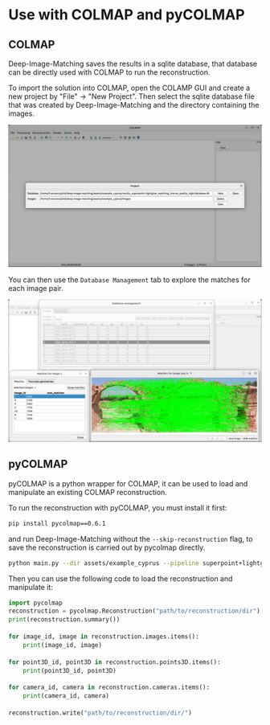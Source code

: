 # Use with COLMAP and pyCOLMAP

## COLMAP 

Deep-Image-Matching saves the results in a sqlite database, that database can be directly used with COLMAP to run the reconstruction.

To import the solution into COLMAP, open the COLAMP GUI and create a new project by "File" -> "New Project".
Then select the sqlite database file that was created by Deep-Image-Matching and the directory containing the images.

![COLMAP import](./assets/colamp1.png)

You can then use the `Database Management` tab to explore the matches for each image pair.

![COLMAP matches](./assets/colamp2.png)

## pyCOLMAP

pyCOLMAP is a python wrapper for COLMAP, it can be used to load and manipulate an existing COLMAP reconstruction.

To run the reconstruction with pyCOLMAP, you must install it first:
```bash
pip install pycolmap==0.6.1
```

and run Deep-Image-Matching without the `--skip-reconstruction` flag, to save the reconstruction is carried out by pycolmap directly.

```bash
python main.py --dir assets/example_cyprus --pipeline superpoint+lightglue
```

Then you can use the following code to load the reconstruction and manipulate it:

```python
import pycolmap
reconstruction = pycolmap.Reconstruction("path/to/reconstruction/dir")
print(reconstruction.summary())

for image_id, image in reconstruction.images.items():
    print(image_id, image)

for point3D_id, point3D in reconstruction.points3D.items():
    print(point3D_id, point3D)

for camera_id, camera in reconstruction.cameras.items():
    print(camera_id, camera)

reconstruction.write("path/to/reconstruction/dir/")
```
